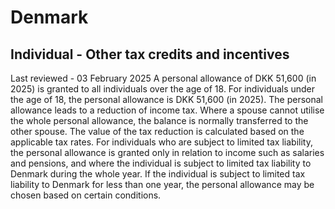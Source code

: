 # Denmark
## Individual - Other tax credits and incentives
Last reviewed - 03 February 2025
A personal allowance of DKK 51,600 (in 2025) is granted to all individuals over the age of 18. For individuals under the age of 18, the personal allowance is DKK 51,600 (in 2025). The personal allowance leads to a reduction of income tax. Where a spouse cannot utilise the whole personal allowance, the balance is normally transferred to the other spouse. The value of the tax reduction is calculated based on the applicable tax rates.
For individuals who are subject to limited tax liability, the personal allowance is granted only in relation to income such as salaries and pensions, and where the individual is subject to limited tax liability to Denmark during the whole year. If the individual is subject to limited tax liability to Denmark for less than one year, the personal allowance may be chosen based on certain conditions.
